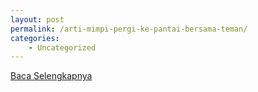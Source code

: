 ```yaml
---
layout: post
permalink: /arti-mimpi-pergi-ke-pantai-bersama-teman/
categories:
    - Uncategorized
---
```


[Baca Selengkapnya](/10)